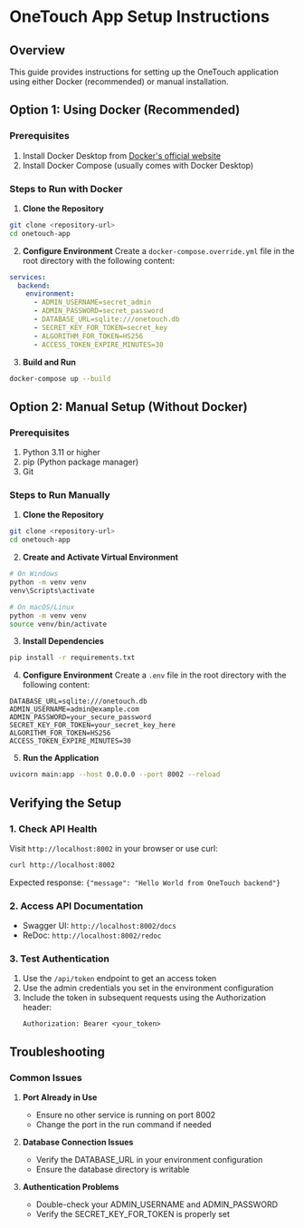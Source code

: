 # OneTouch App Setup Instructions

## Overview
This guide provides instructions for setting up the OneTouch application using either Docker (recommended) or manual installation.

## Option 1: Using Docker (Recommended)

### Prerequisites
1. Install Docker Desktop from [Docker's official website](https://www.docker.com/products/docker-desktop)
2. Install Docker Compose (usually comes with Docker Desktop)

### Steps to Run with Docker

1. **Clone the Repository**
```bash
git clone <repository-url>
cd onetouch-app
```

2. **Configure Environment**
Create a `docker-compose.override.yml` file in the root directory with the following content:
```yaml
services:
  backend:
    environment:
      - ADMIN_USERNAME=secret_admin
      - ADMIN_PASSWORD=secret_password
      - DATABASE_URL=sqlite:///onetouch.db
      - SECRET_KEY_FOR_TOKEN=secret_key
      - ALGORITHM_FOR_TOKEN=HS256
      - ACCESS_TOKEN_EXPIRE_MINUTES=30
```

3. **Build and Run**
```bash
docker-compose up --build
```

## Option 2: Manual Setup (Without Docker)

### Prerequisites
1. Python 3.11 or higher
2. pip (Python package manager)
3. Git

### Steps to Run Manually

1. **Clone the Repository**
```bash
git clone <repository-url>
cd onetouch-app
```

2. **Create and Activate Virtual Environment**
```bash
# On Windows
python -m venv venv
venv\Scripts\activate

# On macOS/Linux
python -m venv venv
source venv/bin/activate
```

3. **Install Dependencies**
```bash
pip install -r requirements.txt
```

4. **Configure Environment**
Create a `.env` file in the root directory with the following content:
```env
DATABASE_URL=sqlite:///onetouch.db
ADMIN_USERNAME=admin@example.com
ADMIN_PASSWORD=your_secure_password
SECRET_KEY_FOR_TOKEN=your_secret_key_here
ALGORITHM_FOR_TOKEN=HS256
ACCESS_TOKEN_EXPIRE_MINUTES=30
```

5. **Run the Application**
```bash
uvicorn main:app --host 0.0.0.0 --port 8002 --reload
```

## Verifying the Setup

### 1. Check API Health
Visit `http://localhost:8002` in your browser or use curl:
```bash
curl http://localhost:8002
```
Expected response: `{"message": "Hello World from OneTouch backend"}`

### 2. Access API Documentation
- Swagger UI: `http://localhost:8002/docs`
- ReDoc: `http://localhost:8002/redoc`

### 3. Test Authentication
1. Use the `/api/token` endpoint to get an access token
2. Use the admin credentials you set in the environment configuration
3. Include the token in subsequent requests using the Authorization header:
   ```
   Authorization: Bearer <your_token>
   ```

## Troubleshooting

### Common Issues
1. **Port Already in Use**
   - Ensure no other service is running on port 8002
   - Change the port in the run command if needed

2. **Database Connection Issues**
   - Verify the DATABASE_URL in your environment configuration
   - Ensure the database directory is writable

3. **Authentication Problems**
   - Double-check your ADMIN_USERNAME and ADMIN_PASSWORD
   - Verify the SECRET_KEY_FOR_TOKEN is properly set




